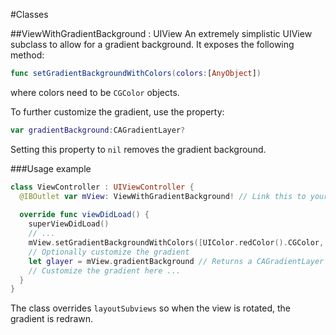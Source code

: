 #Classes

##ViewWithGradientBackground : UIView
An extremely simplistic UIView subclass to allow for a gradient background. It exposes the following method:
```swift
func setGradientBackgroundWithColors(colors:[AnyObject])
```
where colors need to be <code>CGColor</code> objects. 

To further customize the gradient, use the property:

```swift
var gradientBackground:CAGradientLayer?
```
Setting this property to <code>nil</code> removes the gradient background.

###Usage example
```swift
class ViewController : UIViewController {
  @IBOutlet var mView: ViewWithGradientBackground! // Link this to your ViewController's view
  
  override func viewDidLoad() { 
    superViewDidLoad()
    // ...
    mView.setGradientBackgroundWithColors([UIColor.redColor().CGColor, UIColor.greenColor().CGColor])
    // Optionally customize the gradient
    let glayer = mView.gradientBackground // Returns a CAGradientLayer
    // Customize the gradient here ...
  }
}
```

The class overrides <code>layoutSubviews</code> so when the view is rotated, the gradient is redrawn.
